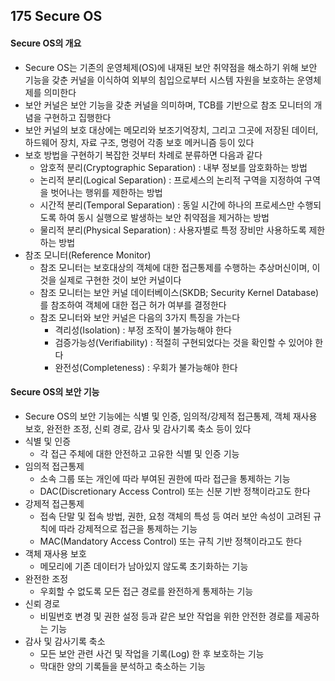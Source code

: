 ## 175 Secure OS

#### Secure OS의 개요

- Secure OS는 기존의 운영체제(OS)에 내재된 보안 취약점을 해소하기 위해 보안 기능을 갖춘 커널을 이식하여 외부의 침입으로부터 시스템 자원을 보호하는 운영체제를 의미한다
- 보안 커널은 보안 기능을 갖춘 커널을 의미하며, TCB를 기반으로 참조 모니터의 개념을 구현하고 집행한다
- 보안 커널의 보호 대상에는 메모리와 보조기억장치, 그리고 그곳에 저장된 데이터, 하드웨어 장치, 자료 구조, 명령어 각종 보호 메커니즘 등이 있다
- 보호 방법을 구현하기 복잡한 것부터 차례로 분류하면 다음과 같다
  - 암호적 분리(Cryptographic Separation) : 내부 정보를 암호화하는 방법
  - 논리적 분리(Logical Separation) : 프로세스의 논리적 구역을 지정하여 구역을 벗어나는 행위를 제한하는 방법
  - 시간적 분리(Temporal Separation) : 동일 시간에 하나의 프로세스만 수행되도록 하여 동시 실행으로 발생하는 보안 취약점을 제거하는 방법
  - 물리적 분리(Physical Separation) : 사용자별로 특정 장비만 사용하도록 제한하는 방법
- 참조 모니터(Reference Monitor)
  - 참조 모니터는 보호대상의 객체에 대한 접근통제를 수행하는 추상머신이며, 이것을 실제로 구현한 것이 보안 커널이다
  - 참조 모니터는 보안 커널 데이터베이스(SKDB; Security Kernel Database)를 참조하여 객체에 대한 접근 허가 여부를 결정한다
  - 참조 모니터와 보안 커널은 다음의 3가지 특징을 가는다
    - 격리성(Isolation) : 부정 조작이 불가능해야 한다
    - 검증가능성(Verifiability) : 적절히 구현되었다는 것을 확인할 수 있어야 한다
    - 완전성(Completeness) : 우회가 불가능해야 한다



#### Secure OS의 보안 기능

- Secure OS의 보안 기능에는 식별 및 인증, 임의적/강제적 접근통제, 객체 재사용 보호, 완전한 조정, 신뢰 경로, 감사 및 감사기록 축소 등이 있다
- 식별 및 인증
  - 각 접근 주체에 대한 안전하고 고유한 식별 및 인증 기능
- 임의적 접근통제
  - 소속 그룹 또는 개인에 따라 부여된 권한에 따라 접근을 통제하는 기능
  - DAC(Discretionary Access Control) 또는 신분 기반 정책이라고도 한다
- 강제적 접근통제
  - 접속 단말 및 접속 방법, 권한, 요청 객체의 특성 등 여러 보안 속성이 고려된 규칙에 따라 강제적으로 접근을 통제하는 기능
  - MAC(Mandatory Access Control) 또는 규칙 기반 정책이라고도 한다
- 객체 재사용 보호
  - 메모리에 기존 데이터가 남아있지 않도록 초기화하는 기능
- 완전한 조정
  - 우회할 수 없도록 모든 접근 경로를 완전하게 통제하는 기능
- 신뢰 경로
  - 비밀번호 변경 및 권한 설정 등과 같은 보안 작업을 위한 안전한 경로를 제공하는 기능
- 감사 및 감사기록 축소
  - 모든 보안 관련 사건 및 작업을 기록(Log) 한 후 보호하는 기능
  - 막대한 양의 기록들을 분석하고 축소하는 기능